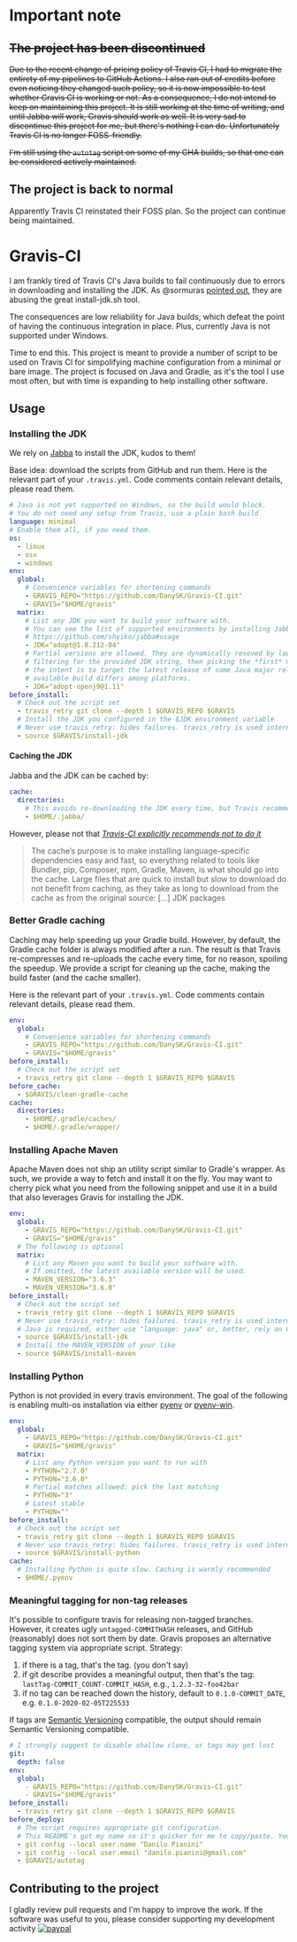 # Important note

## ~~The project has been discontinued~~

~~Due to the recent change of pricing policy of Travis CI, I had to migrate the entirety of my pipelines to GitHub Actions.
I also ran out of credits before even noticing they changed such policy, so it is now impossible to test whether Gravis CI is working or not.
As a consequence, I do not intend to keep on maintaining this project.
It is still working at the time of writing, and until Jabba will work, Gravis should work as well.
It is very sad to discontinue this project for me, but there's nothing I can do.
Unfortunately Travis CI is no longer FOSS-friendly.~~

~~I'm still using the `autotag` script on some of my GHA builds, so that one can be considered actively maintained.~~

## The project is back to normal

Apparently Travis CI reinstated their FOSS plan.
So the project can continue being maintained.

# Gravis-CI

I am frankly tired of Travis CI's Java builds to fail continuously due to errors in downloading and installing the JDK.
As @sormuras [pointed out](https://travis-ci.community/t/install-jdk-sh-failing-for-openjdk9-and-10/3998/19), they are abusing the great install-jdk.sh tool.

The consequences are low reliability for Java builds, which defeat the point of having the continuous integration in place. Plus, currently Java is not supported under Windows.

Time to end this.
This project is meant to provide a number of script to be used on Travis CI for simpolifying machine configuration from a minimal or bare image.
The project is focused on Java and Gradle, as it's the tool I use most often,
but with time is expanding to help installing other software.

## Usage

### Installing the JDK

We rely on [Jabba](https://github.com/shyiko/jabba) to install the JDK, kudos to them!

Base idea: download the scripts from GitHub and run them.
Here is the relevant part of your `.travis.yml`.
Code comments contain relevant details, please read them.

```yaml
# Java is not yet supported on Windows, so the build would block.
# You do not need any setup from Travis, use a plain bash build
language: minimal
# Enable them all, if you need them.
os:
  - linux
  - osx
  - windows
env:
  global:
    # Convenience variables for shortening commands
    - GRAVIS_REPO="https://github.com/DanySK/Gravis-CI.git"
    - GRAVIS="$HOME/gravis"
  matrix:
    # List any JDK you want to build your software with.
    # You can see the list of supported environments by installing Jabba and using ls-remote:
    # https://github.com/shyiko/jabba#usage
    - JDK="adopt@1.8.212-04"
    # Partial versions are allowed. They are dynamically resoved by launching jabba ls-remote,
    # filtering for the provided JDK string, then picking the *first* match. This is useful if
    # the intent is to target the latest release of some Java major release, or if the latest
    # available build differs among platforms.
    - JDK="adopt-openj9@1.11"
before_install:
  # Check out the script set
  - travis_retry git clone --depth 1 $GRAVIS_REPO $GRAVIS
  # Install the JDK you configured in the $JDK environment variable
  # Never use travis_retry: hides failures. travis_retry is used internally where possible.
  - source $GRAVIS/install-jdk
```

#### Caching the JDK

Jabba and the JDK can be cached by:

```yaml
cache:
  directories:
    # This avoids re-downloading the JDK every time, but Travis recommends not to do it
    - $HOME/.jabba/
```

However, please not that [*Travis-CI explicitly recommends not to do it*](https://docs.travis-ci.com/user/caching/#things-not-to-cache)

> The cache’s purpose is to make installing language-specific dependencies easy and fast, so everything related to tools like Bundler, pip, Composer, npm, Gradle, Maven, is what should go into the cache. Large files that are quick to install but slow to download do not benefit from caching, as they take as long to download from the cache as from the original source: [...] JDK packages


### Better Gradle caching

Caching may help speeding up your Gradle build.
However, by default, the Gradle cache folder is always modified after a run.
The result is that Travis re-compresses and re-uploads the cache every time,
for no reason, spoiling the speedup.
We provide a script for cleaning up the cache,
making the build faster (and the cache smaller).

Here is the relevant part of your `.travis.yml`.
Code comments contain relevant details, please read them.

``` yaml
env:
  global:
    # Convenience variables for shortening commands
    - GRAVIS_REPO="https://github.com/DanySK/Gravis-CI.git"
    - GRAVIS="$HOME/gravis"
before_install:
  # Check out the script set
  - travis_retry git clone --depth 1 $GRAVIS_REPO $GRAVIS
before_cache:
  - $GRAVIS/clean-gradle-cache
cache:
  directories:
    - $HOME/.gradle/caches/
    - $HOME/.gradle/wrapper/
```

### Installing Apache Maven

Apache Maven does not ship an utility script similar to Gradle's wrapper.
As such, we provide a way to fetch and install it on the fly.
You may want to cherry pick what you need from the following snippet and use it in a build that also leverages Gravis for installing the JDK.

```yaml
env:
  global:
    - GRAVIS_REPO="https://github.com/DanySK/Gravis-CI.git"
    - GRAVIS="$HOME/gravis"
  # The following is optional
  matrix:
    # List any Maven you want to build your software with.
    # If omitted, the latest available version will be used.
    - MAVEN_VERSION="3.6.3"
    - MAVEN_VERSION="3.6.0"
before_install:
  # Check out the script set
  - travis_retry git clone --depth 1 $GRAVIS_REPO $GRAVIS
  # Never use travis_retry: hides failures. travis_retry is used internally where possible.
  # Java is required, either use "language: java" or, better, rely on Gravis
  - source $GRAVIS/install-jdk
  # Install the MAVEN_VERSION of your like
  - source $GRAVIS/install-maven
```

### Installing Python

Python is not provided in every travis environment.
The goal of the following is enabling multi-os installation via either [pyenv](https://github.com/pyenv/pyenv) or [pyenv-win](https://github.com/pyenv-win/pyenv-win).

```yaml
env:
  global:
    - GRAVIS_REPO="https://github.com/DanySK/Gravis-CI.git"
    - GRAVIS="$HOME/gravis"
  matrix:
    # List any Python version you want to run with
    - PYTHON="2.7.0"
    - PYTHON="3.6.0"
    # Partial matches allowed: pick the last matching
    - PYTHON="3"
    # Latest stable
    - PYTHON=""
before_install:
  # Check out the script set
  - travis_retry git clone --depth 1 $GRAVIS_REPO $GRAVIS
  # Never use travis_retry: hides failures. travis_retry is used internally where possible.
  - source $GRAVIS/install-python
cache:
  # Installing Python is quite slow. Caching is warmly recommended
  - $HOME/.pyenv
```

### Meaningful tagging for non-tag releases

It's possible to configure travis for releasing non-tagged branches.
However, it creates ugly `untagged-COMMITHASH` releases, and GitHub (reasonably) does not sort them by date.
Gravis proposes an alternative tagging system via appropriate script.
Strategy:
1. if there is a tag, that's the tag. (you don't say)
2. if git describe provides a meaningful output, then that's the tag: `lastTag-COMMIT_COUNT-COMMIT_HASH`, e.g., `1.2.3-32-foo42bar`
3. if no tag can be reached down the history, default to `0.1.0-COMMIT_DATE`, e.g. `0.1.0-2020-02-05T225533`

If tags are [Semantic Versioning](https://semver.org/) compatible, the output should remain Semantic Versioning compatible.

```yaml
# I strongly suggest to disable shallow clone, or tags may get lost
git:
  depth: false
env:
  global:
    - GRAVIS_REPO="https://github.com/DanySK/Gravis-CI.git"
    - GRAVIS="$HOME/gravis"
before_install:
  - travis_retry git clone --depth 1 $GRAVIS_REPO $GRAVIS
before_deploy:
  # The script requires appropriate git configuration.
  # This README's got my name so it's quicker for me to copy/paste. You want to change it.
  - git config --local user.name "Danilo Pianini"
  - git config --local user.email "danilo.pianini@gmail.com"
  - $GRAVIS/autotag
```

## Contributing to the project

I gladly review pull requests and I'm happy to improve the work.
If the software was useful to you, please consider supporting my development activity
[![paypal](https://www.paypalobjects.com/en_US/i/btn/btn_donate_SM.gif)](https://www.paypal.com/cgi-bin/webscr?cmd=_donations&business=5P4DSZE5DV4H2&currency_code=EUR)
